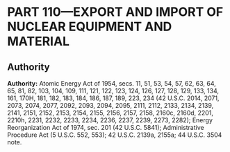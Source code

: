 # PART 110—EXPORT AND IMPORT OF NUCLEAR EQUIPMENT AND MATERIAL 


## Authority

**Authority:** Atomic Energy Act of 1954, secs. 11, 51, 53, 54, 57, 62, 63, 64, 65, 81, 82, 103, 104, 109, 111, 121, 122, 123, 124, 126, 127, 128, 129, 133, 134, 161, 170H, 181, 182, 183, 184, 186, 187, 189, 223, 234 (42 U.S.C. 2014, 2071, 2073, 2074, 2077, 2092, 2093, 2094, 2095, 2111, 2112, 2133, 2134, 2139, 2141, 2151, 2152, 2153, 2154, 2155, 2156, 2157, 2158, 2160c, 2160d, 2201, 2210h, 2231, 2232, 2233, 2234, 2236, 2237, 2239, 2273, 2282); Energy Reorganization Act of 1974, sec. 201 (42 U.S.C. 5841); Administrative Procedure Act (5 U.S.C. 552, 553); 42 U.S.C. 2139a, 2155a; 44 U.S.C. 3504 note. 


